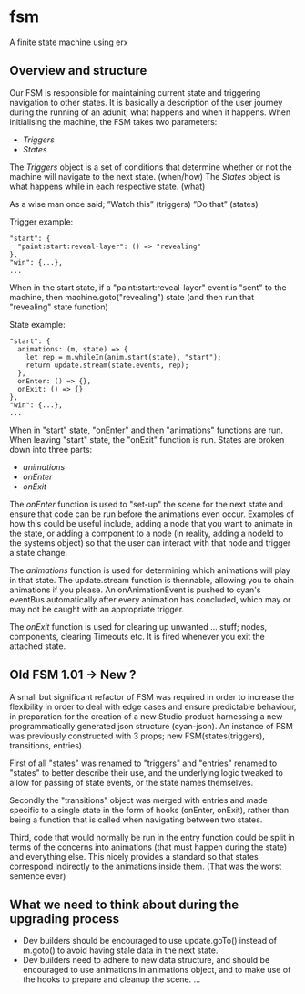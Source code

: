# fsm
A finite state machine using erx

## Overview and structure

Our FSM is responsible for maintaining current state and triggering navigation to other states. It is basically a description of the user journey during the running of an adunit; what happens and when it happens. When initialising the machine, the FSM takes two parameters:

- *Triggers*
- *States*

The *Triggers* object is a set of conditions that determine whether or not the machine will navigate to the next state. (when/how)
The *States* object is what happens while in each respective state. (what)

As a wise man once said; 
”Watch this” (triggers)
”Do that” (states)

Trigger example:

```
"start": {
  "paint:start:reveal-layer": () => "revealing"
},
"win": {...},
...
```

When in the start state, if a "paint:start:reveal-layer" event is "sent" to the machine, then machine.goto("revealing") state (and then run that "revealing" state function)

State example:

```
"start": {
  animations: (m, state) => {
    let rep = m.whileIn(anim.start(state), "start");
    return update.stream(state.events, rep);
  },
  onEnter: () => {},
  onExit: () => {}
},
"win": {...},
...
```

When in "start" state, "onEnter" and then "animations" functions are run. When leaving "start" state, the "onExit" function is run.
States are broken down into three parts:

- *animations*
- *onEnter*
- *onExit*

The *onEnter* function is used to "set-up" the scene for the next state and ensure that code can be run before the animations even occur. Examples of how this could be useful include, adding a node that you want to animate in the state, or adding a component to a node (in reality, adding a nodeId to the systems object) so that the user can interact with that node and trigger a state change.

The *animations* function is used for determining which animations will play in that state. The update.stream function is thennable, allowing you to chain animations if you please. An onAnimationEvent is pushed to cyan's eventBus automatically after every animation has concluded, which may or may not be caught with an appropriate trigger.

The *onExit* function is used for clearing up unwanted ... stuff; nodes, components, clearing Timeouts etc. It is fired whenever you exit the attached state.

## Old FSM 1.01 -> New ?

A small but significant refactor of FSM was required in order to increase the flexibility in order to deal with edge cases and ensure predictable behaviour, in preparation for the creation of a new Studio product harnessing a new programmatically generated json structure (cyan-json).
An instance of FSM was previously constructed with 3 props; new FSM(states(triggers), transitions, entries). 

First of all "states" was renamed to "triggers" and "entries" renamed to "states" to better describe their use, and the underlying logic tweaked to allow for passing of state events, or the state names themselves.

Secondly the "transitions" object was merged with entries and made specific to a single state in the form of hooks (onEnter, onExit), rather than being a function that is called when navigating between two states.

Third, code that would normally be run in the entry function could be split in terms of the concerns into animations (that must happen during the state) and everything else. This nicely provides a standard so that states correspond indirectly to the animations inside them. (That was the worst sentence ever) 

## What we need to think about during the upgrading process

- Dev builders should be encouraged to use update.goTo() instead of m.goto() to avoid having stale data in the next state.
- Dev builders need to adhere to new data structure, and should be encouraged to use animations in animations object, and to make use of the hooks to prepare and cleanup the scene.
...

